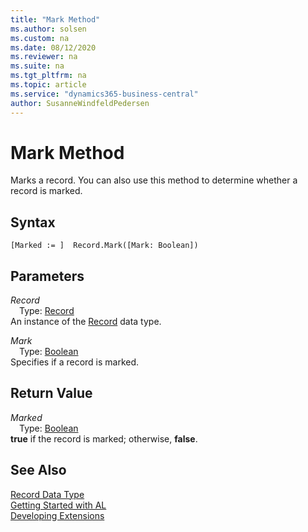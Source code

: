 ```yaml
---
title: "Mark Method"
ms.author: solsen
ms.custom: na
ms.date: 08/12/2020
ms.reviewer: na
ms.suite: na
ms.tgt_pltfrm: na
ms.topic: article
ms.service: "dynamics365-business-central"
author: SusanneWindfeldPedersen
---
```

[//]: # (START>DO_NOT_EDIT)
[//]: # (IMPORTANT:Do not edit any of the content between here and the END>DO_NOT_EDIT.)
[//]: # (Any modifications should be made in the .xml files in the ModernDev repo.)
# Mark Method
Marks a record. You can also use this method to determine whether a record is marked.


## Syntax
```
[Marked := ]  Record.Mark([Mark: Boolean])
```
## Parameters
*Record*  
&emsp;Type: [Record](record-data-type.md)  
An instance of the [Record](record-data-type.md) data type.  

*Mark*  
&emsp;Type: [Boolean](../boolean/boolean-data-type.md)  
Specifies if a record is marked.  


## Return Value
*Marked*  
&emsp;Type: [Boolean](../boolean/boolean-data-type.md)  
**true** if the record is marked; otherwise, **false**.  


[//]: # (IMPORTANT: END>DO_NOT_EDIT)
## See Also
[Record Data Type](record-data-type.md)  
[Getting Started with AL](../../devenv-get-started.md)  
[Developing Extensions](../../devenv-dev-overview.md)